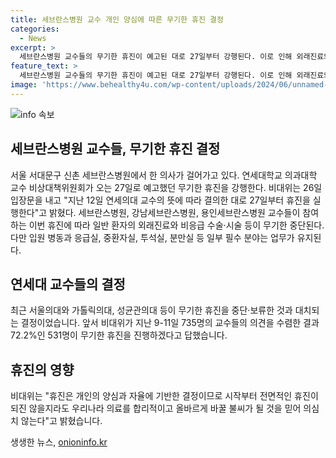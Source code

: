```yaml
---
title: 세브란스병원 교수 개인 양심에 따른 무기한 휴진 결정
categories:
  - News
excerpt: >
  세브란스병원 교수들의 무기한 휴진이 예고된 대로 27일부터 강행된다. 이로 인해 외래진료와 비응급 수술·시술이 중단되며, 다만 일부 필수 분야는 유지된다. 비대위는 교수들의 의견을 수렴한 결과 72.2%가 휴진에 찬성했다고 밝혔으며, 의료를 합리적이고 올바르게 바꿀 불씨가 될 것이라고 전망했다. 서울의대, 가톨릭의대, 성균관의대와 대비되는 결정이며, 사람들의 이목을 끄는 뉴스가 될 전망이다.
feature_text: >
  세브란스병원 교수들의 무기한 휴진이 예고된 대로 27일부터 강행된다. 이로 인해 외래진료와 비응급 수술·시술이 중단되며, 다만 일부 필수 분야는 유지된다. 비대위는 교수들의 의견을 수렴한 결과 72.2%가 휴진에 찬성했다고 밝혔으며, 의료를 합리적이고 올바르게 바꿀 불씨가 될 것이라고 전망했다. 서울의대, 가톨릭의대, 성균관의대와 대비되는 결정이며, 사람들의 이목을 끄는 뉴스가 될 전망이다.
image: 'https://www.behealthy4u.com/wp-content/uploads/2024/06/unnamed-file.png'
---
```


<p><img src="https://www.behealthy4u.com/wp-content/uploads/2024/06/unnamed-file.png" alt="info 속보" /></p>

<h2 data-ke-size="size26">세브란스병원 교수들, 무기한 휴진 결정</h2>

<p data-ke-size="size16">서울 서대문구 신촌 세브란스병원에서 한 의사가 걸어가고 있다. 연세대학교 의과대학 교수 비상대책위원회가 오는 27일로 예고했던 무기한 휴진을 강행한다. 비대위는 26일 입장문을 내고 "지난 12일 연세의대 교수의 뜻에 따라 결의한 대로 27일부터 휴진을 실행한다"고 밝혔다. 세브란스병원, 강남세브란스병원, 용인세브란스병원 교수들이 참여하는 이번 휴진에 따라 일반 환자의 외래진료와 비응급 수술·시술 등이 무기한 중단된다. 다만 입원 병동과 응급실, 중환자실, 투석실, 분만실 등 일부 필수 분야는 업무가 유지된다.</p>

<h2 data-ke-size="size26">연세대 교수들의 결정</h2>

<p data-ke-size="size16">최근 서울의대와 가톨릭의대, 성균관의대 등이 무기한 휴진을 중단·보류한 것과 대치되는 결정이었습니다. 앞서 비대위가 지난 9-11일 735명의 교수들의 의견을 수렴한 결과 72.2%인 531명이 무기한 휴진을 진행하겠다고 답했습니다.</p>

<h2 data-ke-size="size26">휴진의 영향</h2>

<p data-ke-size="size16">비대위는 "휴진은 개인의 양심과 자율에 기반한 결정이므로 시작부터 전면적인 휴진이 되진 않을지라도 우리나라 의료를 합리적이고 올바르게 바꿀 불씨가 될 것을 믿어 의심치 않는다"고 밝혔습니다.</p>
생생한 뉴스, <a href="https://onioninfo.kr" rel="dofollow">onioninfo.kr</a>


